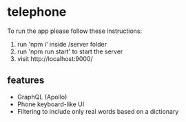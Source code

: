 # telephone

To run the app please follow these instructions:

1. run 'npm i' inside /server folder
2. run 'npm run start' to start the server
3. visit http://localhost:9000/


## features

- GraphQL (Apollo)
- Phone keyboard-like UI
- Filtering to include only real words based on a dictionary




